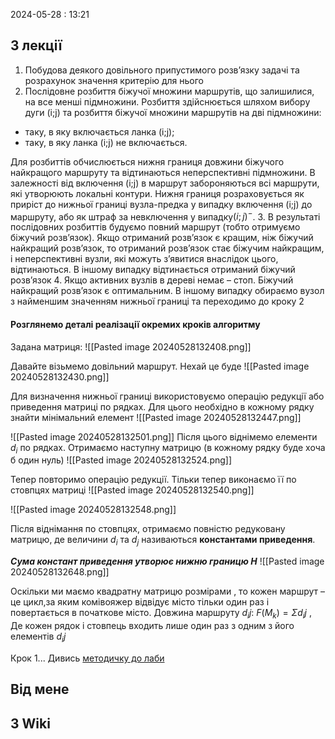 2024-05-28 : 13:21

## З лекції 
1. Побудова деякого довільного припустимого розв’язку задачі та
розрахунок значення критерію для нього
2. Послідовне розбиття біжучої множини маршрутів, що
залишилися, на все менші підмножини. Розбиття здійснюється шляхом
вибору дуги (i;j) та розбиття біжучої множини маршрутів на дві підмножини:

- таку, в яку включається ланка (i;j);
- таку, в яку ланка (i;j) не включається.

Для розбиттів обчислюється нижня границя довжини біжучого
найкращого маршруту та відтинаються неперспективні підмножини. В
залежності від включення (i;j) в маршрут забороняються всі маршрути, які
утворюють локальні контури. Нижня границя розраховується як приріст до
нижньої границі вузла-предка у випадку включення (i;j) до маршруту, або як
штраф за невключення у випадку$(i;j)^-$.
3. В результаті послідовних розбиттів будуємо повний маршрут
(тобто отримуємо біжучий розв’язок). Якщо отриманий розв’язок є кращим,
ніж біжучий найкращий розв’язок, то отриманий розв’язок стає біжучим
найкращим, і неперспективні вузли, які можуть з’явитися внаслідок цього,
відтинаються. В іншому випадку відтинається отриманий біжучий розв’язок
4. Якщо активних вузлів в дереві немає – стоп. Біжучий
найкращий розв’язок є оптимальним. В іншому випадку обираємо вузол з
найменшим значенням нижньої границі та переходимо до кроку 2

#### Розглянемо деталі реалізації окремих кроків алгоритму
Задана матриця:
![[Pasted image 20240528132408.png]]

Давайте візьмемо довільний маршрут. Нехай це буде
![[Pasted image 20240528132430.png]]

Для визначення нижньої границі використовуємо операцію редукції або
приведення матриці по рядках. Для цього необхідно в кожному рядку знайти
мінімальний елемент ![[Pasted image 20240528132447.png]]

![[Pasted image 20240528132501.png]]
Після цього віднімемо елементи $d_i$ по рядках.
Отримаємо наступну матрицю (в кожному рядку буде хоча б один нуль)
![[Pasted image 20240528132524.png]]

Тепер повторимо операцію редукції. Тільки тепер виконаємо її по
стовпцях матриці ![[Pasted image 20240528132540.png]]

![[Pasted image 20240528132548.png]]

Після віднімання по стовпцях, отримаємо повністю редуковану
матрицю, де величини $d_i$ та $d_j$ називаються **константами приведення**.

***Сума констант приведення утворює нижню границю H***
![[Pasted image 20240528132648.png]]

Оскільки ми маємо квадратну матрицю розмірами , то кожен
маршрут – це цикл,за яким комівояжер відвідує місто тільки один раз і
повертається в початкове місто. Довжина маршруту $d_ij$:
$F(M_k)=\Sigma d_ij$ , Де кожен рядок і стовпець входить лише один раз з одним з його
елементів  $d_ij$

Крок 1... Дивись [методичку до лаби](file:///C:/Users/forru/Downloads/%D0%9C%D0%B5%D1%82%D0%BE%D0%B4%D0%B8%D1%87%D0%BD%D1%96%20%D0%B2%D0%BA%D0%B0%D0%B7%D1%96%D0%B2%D0%BA%D0%B8%20%D0%B4%D0%BE%20%D0%BB%D0%B0%D0%B1%D0%BE%D1%80%D0%B0%D1%82%D0%BE%D1%80%D0%BD%D0%BE%D1%97%20%D1%80%D0%BE%D0%B1%D0%BE%D1%82%D0%B8%206.pdf)
## Від мене


## З Wiki

